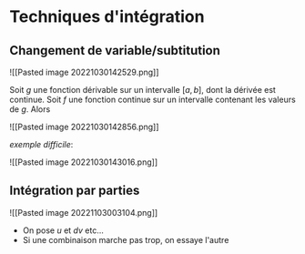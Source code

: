 # Techniques d'intégration

## Changement de variable/subtitution


![[Pasted image 20221030142529.png]]

Soit $g$ une fonction dérivable sur un intervalle $[a,b]$, dont la dérivée est continue.
Soit $f$ une fonction continue sur un intervalle contenant les valeurs de $g$. Alors 

![[Pasted image 20221030142856.png]]

*exemple difficile*:

![[Pasted image 20221030143016.png]]

## Intégration par parties 

![[Pasted image 20221103003104.png]]

- On pose $u$ et $dv$ etc... 
- Si une combinaison marche pas trop, on essaye l'autre